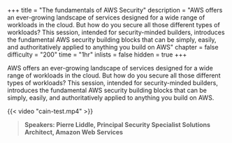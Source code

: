 +++
title = "The fundamentals of AWS Security"
description = "AWS offers an ever-growing landscape of services designed for a wide range of workloads in the cloud. But how do you secure all those different types of workloads? This session, intended for security-minded builders, introduces the fundamental AWS security building blocks that can be simply, easily, and authoritatively applied to anything you build on AWS"
chapter = false
difficulty = "200"
time = "1hr"
inlists = false
hidden = true
+++

AWS offers an ever-growing landscape of services designed for a wide range of workloads in the cloud. But how do you secure all those different types of workloads? This session, intended for security-minded builders, introduces the fundamental AWS security building blocks that can be simply, easily, and authoritatively applied to anything you build on AWS.


{{< video "cain-test.mp4" >}}


>  **Speakers: Pierre Liddle, Principal Security Specialist Solutions Architect, Amazon Web Services** 
